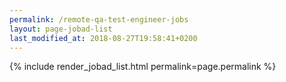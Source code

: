 ```yaml
---
permalink: /remote-qa-test-engineer-jobs
layout: page-jobad-list
last_modified_at: 2018-08-27T19:58:41+0200
---
```

{% include render_jobad_list.html permalink=page.permalink %}

